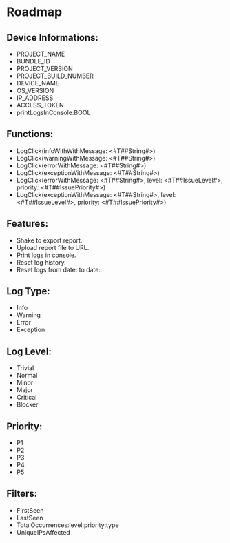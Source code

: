 # Roadmap

## Device Informations:
- PROJECT_NAME
- BUNDLE_ID
- PROJECT_VERSION
- PROJECT_BUILD_NUMBER
- DEVICE_NAME
- OS_VERSION
- IP_ADDRESS
- ACCESS_TOKEN
- printLogsInConsole:BOOL


## Functions:
- LogClick(infoWithWithMessage: <#T##String#>)
- LogClick(warningWithMessage: <#T##String#>)
- LogClick(errorWithMessage: <#T##String#>)
- LogClick(exceptionWithMessage: <#T##String#>)
- LogClick(errorWithMessage: <#T##String#>, level: <#T##IssueLevel#>, priority: <#T##IssuePriority#>)
- LogClick(exceptionWithMessage: <#T##String#>, level: <#T##IssueLevel#>, priority: <#T##IssuePriority#>)


## Features:
- Shake to export report.  
- Upload report file to URL.
- Print logs in console.
- Reset log history.
- Reset logs from date: to date:


## Log Type:
- Info
- Warning
- Error
- Exception

## Log Level:
- Trivial
- Normal
- Minor
- Major
- Critical
- Blocker

## Priority:
- P1
- P2
- P3
- P4
- P5


## Filters:
- FirstSeen
- LastSeen
- TotalOccurrences:level:priority:type
- UniqueIPsAffected
